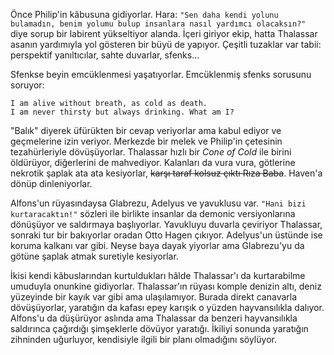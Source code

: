 ---
---  
  
Önce Philip'in kâbusuna gidiyorlar. Hara: `"Sen daha kendi yolunu bulamadın, benim yolumu bulup insanlara nasıl yardımcı olacaksın?"` diye sorup bir labirent yükseltiyor alanda. İçeri giriyor ekip, hatta Thalassar asanın yardımıyla yol gösteren bir büyü de yapıyor. Çeşitli tuzaklar var tabii: perspektif yanıltıcılar, sahte duvarlar, sfenks...  
  
Sfenkse beyin emcüklenmesi yaşatıyorlar. Emcüklenmiş sfenks sorusunu soruyor:   
```  
I am alive without breath, as cold as death.   
I am never thirsty but always drinking. What am I?  
```  
  
"Balık" diyerek üfürükten bir cevap veriyorlar ama kabul ediyor ve geçmelerine izin veriyor. Merkezde bir melek ve Philip'in çetesinin tezahürleriyle dövüşüyorlar. Thalassar hızlı bir *Cone of Cold* ile birini öldürüyor, diğerlerini de mahvediyor. Kalanları da vura vura, götlerine nekrotik şaplak ata ata kesiyorlar, ~~karşı taraf kolsuz çıktı Rıza Baba~~. Haven'a dönüp dinleniyorlar.  
  
Alfons'un rüyasındaysa Glabrezu, Adelyus ve yavuklusu var. `"Hani bizi kurtaracaktın!"` sözleri ile birlikte insanlar da demonic versiyonlarına dönüşüyor ve saldırmaya başlıyorlar. Yavukluyu duvarla çeviriyor Thalassar, sonraki tur bir bakıyorlar oradan Otto Hagen çıkıyor. Adelyus'un üstünde ise koruma kalkanı var gibi. Neyse baya dayak yiyorlar ama Glabrezu'yu da götüne şaplak atmak suretiyle kesiyorlar.  
  
İkisi kendi kâbuslarından kurtuldukları hâlde Thalassar'ı da kurtarabilme umuduyla onunkine gidiyorlar. Thalassar'ın rüyası komple denizin altı, deniz yüzeyinde bir kayık var gibi ama ulaşılamıyor. Burada direkt canavarla dövüşüyorlar, yaratığın da kafası epey karışık o yüzden hayvansılıkla dalıyor. Alfons'u da düşürüyor aslında ama Thalassar da benzeri hayvansılıkla saldırınca çağırdığı şimşeklerle dövüyor yaratığı. İkiliyi sonunda yaratığın zihninden uğurluyor, kendisiyle ilgili bir planı olmadığını söylüyor.